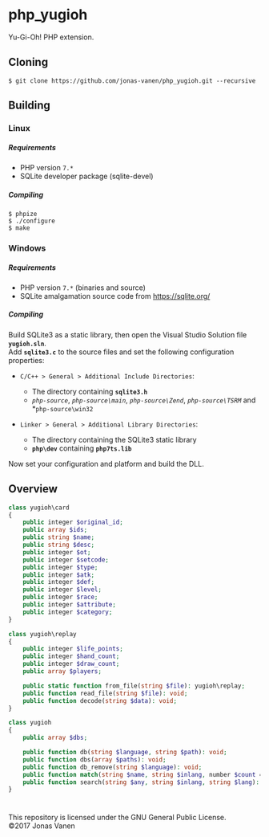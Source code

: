 # php_yugioh
Yu-Gi-Oh! PHP extension.

## Cloning
```
$ git clone https://github.com/jonas-vanen/php_yugioh.git --recursive
```

## Building
### Linux
##### Requirements
* PHP version `7.*`
* SQLite developer package (sqlite-devel)
##### Compiling
```
$ phpize
$ ./configure
$ make
```

### Windows
##### Requirements
* PHP version `7.*` (binaries and source)
* SQLite amalgamation source code from https://sqlite.org/
##### Compiling
Build SQLite3 as a static library, then open the Visual Studio Solution file **`yugioh.sln`**.  
Add **`sqlite3.c`** to the source files and set the following configuration properties:  

* `C/C++ > General > Additional Include Directories`:  
  - The directory containing **`sqlite3.h`**
  - *`php-source`*, *`php-source\main`*, *`php-source\Zend`*, *`php-source\TSRM`* and *`php-source\win32`  

* `Linker > General > Additional Library Directories`:
  - The directory containing the SQLite3 static library
  - **`php\dev`** containing **`php7ts.lib`**
  
Now set your configuration and platform and build the DLL.

## Overview
```php
class yugioh\card
{
    public integer $original_id;
    public array $ids;
    public string $name;
    public string $desc;
    public integer $ot;
    public integer $setcode;
    public integer $type;
    public integer $atk;
    public integer $def;
    public integer $level;
    public integer $race;
    public integer $attribute;
    public integer $category;
}

class yugioh\replay
{
    public integer $life_points;
    public integer $hand_count;
    public integer $draw_count;
    public array $players;

    public static function from_file(string $file): yugioh\replay;
    public function read_file(string $file): void;
    public function decode(string $data): void;
}

class yugioh
{
    public array $dbs;

    public function db(string $language, string $path): void;
    public function dbs(array $paths): void;
    public function db_remove(string $language): void;
    public function match(string $name, string $inlang, number $count = 1): array;
    public function search(string $any, string $inlang, string $lang): yugioh\card;
}
```


#
This repository is licensed under the GNU General Public License.  
©2017 Jonas Vanen
